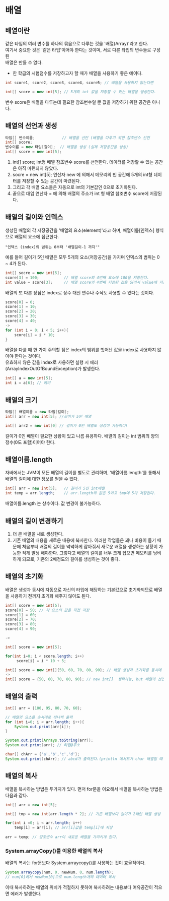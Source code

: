 # 배열
## 배열이란
같은 타입의 여러 변수를 하나의 묶음으로 다루는 것을 '배열(Array)'라고 한다.   
여기서 중요한 것은 '같은 타입'이어야 한다는 것이며, 서로 다른 타입의 변수들로 구성된   
배열은 만들 수 없다.
- 한 학급의 시험점수를 저장하고자 할 때가 배열을 사용하기 좋은 예이다.
```java
int score1, score2, score3, score4, score5; // 배열을 사용하지 않는다면
```
```java
int[] score = new int[5]; // 5개의 int 값을 저장할 수 있는 배열을 생성한다.
```
변수 score은 배열을 다루는데 필요한 참조변수일 뿐 값을 저장하기 위한 공간은 아니다.

## 배열의 선언과 생성
```java
타입[] 변수이름;            // 배열을 선언 (배열을 다루기 위한 참조변수 선언
int[] score;
변수이름 = new 타입[길이];  // 배열을 생성 (실제 저장공간을 생성)
int[] score = new int[5];
```
1. int[] score;
int형 배열 참조변수 score를 선언한다. 데이터를 저장할 수 있는 공간은 아직 마련되지 않았다.
2. socre = new int[5];
연산자 new 에 의해서 메모리의 빈 공간에 5개의 int형 데이터를 저장할 수 있는 공간이 마련된다.
3. 그리고 각 배열 요소들은 자동으로 int의 기본값인 0으로 초기화된다.
4. 끝으로 대입 연산자 = 에 의해 배열의 주소가 int 형 배열 참조변수 score에 저장된다.

## 배열의 길이와 인덱스
생성된 배열의 각 저장공간을 '배열의 요소(element)'라고 하며, 배열이름[인덱스] 형식으로 배열의 요소에 접근한다.
```
"인덱스 (index)의 범위는 0부터 '배열길이-1 까지'"
```
예를 들어 길이가 5인 배열은 모두 5개의 요소(저장공간)을 가지며 인덱스의 범위는 0 ~ 4가 된다.
```java
int[] socre = new int[5];
score[3] = 100;           // 배열 score의 4번째 요소에 100을 저장한다.
int value = score[3];     // 배열 score의 4번째 저장된 값을 읽어서 value에 저장
```
배열의 또 다른 장점은 index로 상수 대신 변수나 수식도 사용할 수 있다는 것이다.   
```java
score[0] = 0;
score[1] = 10;
score[2] = 20;
score[3] = 30;
score[4] = 40;
->
for (int i = 0; i < 5; i++){
    score[i] = i * 10;
}
```
배열을 다룰 때 한 가지 주의할 점은 index의 범위를 벗어난 값을 index로 사용하지 않아야 한다는 것이다.   
유효하지 않은 값을 index로 사용하면 실행 시 에러(ArrayIndexOutOfBoundException)가 발생한다.
```java
int[] a = new int[5];
int i = a[6]; // 에러
```
## 배열의 크기
```java
타입[] 배열이름 = new 타입[길이];
int[] arr = new int[5]; //길이가 5인 배열

int[] arr2 = new int[0] // 길이가 0인 배열도 생성이 가능하다!
```
길이가 0인 배열이 필요한 상황이 있고 나름 유용하다. 배열의 길이는 int 범위의 양의 정수(0도 포함)이어야 한다.

## 배열이름.length
자바에서는 JVM이 모든 배열의 길이를 별도로 관리하며, '배열이름.length'를 통해서 배열의 길이에 대한 정보를 얻을 수 있다.
```java
int[] arr = new int[5];   // 길이가 5인 int배열
int temp = arr.length;    // arr.length의 값은 5이고 tmp에 5가 저장된다.
```
배열이름.length 는 상수이다. 값 변경이 불가능하다.

## 배열의 길이 변경하기
1. 더 큰 배열을 새로 생성한다.
2. 기존 배열의 내용을 새로운 내용에 복사한다.
이러한 작업들은 꽤나 비용이 들기 때문에 처음부터 배열의 길이를 넉넉하게 잡아줘서 새로운 배열을 생성하는 상황이 가능한 적게 발생
해야한다. 그렇다고 배열의 길이를 너무 크게 잡으면 메모리를 낭비하게 되므로, 기존의 2배정도의 길이를 생성하는 것이 좋다.

## 배열의 초기화
배열은 생성과 동시에 자동으로 자신의 타입에 해당하는 기본값으로 초기화되므로 배열을 사용하기 전까지 초기화 해주지 않아도 된다.
```java
int[] score = new int[5];
score[0] = 50; // 각 요소의 값을 직접 저장
score[1] = 60;
score[2] = 70;
score[3] = 80;
score[4] = 90;

->

int[] score = new int[5];

for(int i=0; i < score.length; i++)
     score[i] = i * 10 + 5;

int[] score = new int[]{50, 60, 70, 80, 90}; // 배열 생성과 초기화를 동시에
->
int[] score = {50, 60, 70, 80, 90}; // new int[]  생략가능, but 배열의 선언과 생성을 따로 하는 경우 사용이 불가능 하다.
```

## 배열의 출력
```java
int[] arr = {100, 95, 80, 70, 60};

// 배열의 요소를 순서대로 하나씩 출력
for (int i=0; i < arr.length; i++){
    System.out.print(arr[i]);
}

System.out.print(Arrays.toString(arr));
System.out.print(arr); // 타입@주소

char[] chArr = {'a','b','c','d'};
System.out.print(chArr); // abcd가 출력된다.(println 메서드가 char 배열일 때 이렇게 동작하도록 작성되어 있기 때문이다.)
```

## 배열의 복사
배열을 복사하는 방법은 두가지가 있다. 먼저 for문을 이요해서 배열을 복사하는 방법은 다음과 같다.
```java
int[] arr = new int[5];

int[] tmp = new int[arr.length * 2]; // 기존 배열보다 길이가 2배인 배열 생성

for(int i =0; i < arr.length; i++)
    temp[i] = arr[i]; // arr[i]값을 temp[i]에 저장
    
arr = temp; // 참조변수 arr이 새로운 배열을 가리키게 한다.
```

### System.arrayCopy()를 이용한 배열의 복사   
배열의 복사는 for문보다 System.arraycopy()를 사용하는 것이 효율적이다.
```java
System.arraycopy(num, 0, newNum, 0, num.length);
// num[0]에서 newNum[0]으로 num.length개의 데이터 복사
```
이때 복사하려는 배열의 위치가 적절하지 못하여 복사하려는 내용보다 여유공간이 적으면 에러가 발생한다.


































